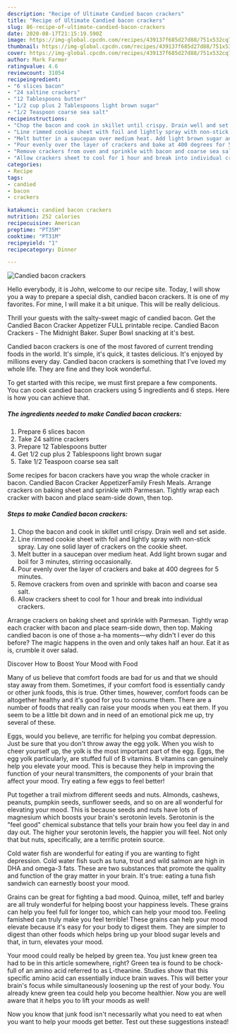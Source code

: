 ```yaml
---
description: "Recipe of Ultimate Candied bacon crackers"
title: "Recipe of Ultimate Candied bacon crackers"
slug: 86-recipe-of-ultimate-candied-bacon-crackers
date: 2020-08-17T21:15:19.590Z
image: https://img-global.cpcdn.com/recipes/439137f685d27d88/751x532cq70/candied-bacon-crackers-recipe-main-photo.jpg
thumbnail: https://img-global.cpcdn.com/recipes/439137f685d27d88/751x532cq70/candied-bacon-crackers-recipe-main-photo.jpg
cover: https://img-global.cpcdn.com/recipes/439137f685d27d88/751x532cq70/candied-bacon-crackers-recipe-main-photo.jpg
author: Mark Farmer
ratingvalue: 4.6
reviewcount: 31054
recipeingredient:
- "6 slices bacon"
- "24 saltine crackers"
- "12 Tablespoons butter"
- "1/2 cup plus 2 Tablespoons light brown sugar"
- "1/2 Teaspoon coarse sea salt"
recipeinstructions:
- "Chop the bacon and cook in skillet until crispy. Drain well and set aside."
- "Line rimmed cookie sheet with foil and lightly spray with non-stick spray. Lay one solid layer of crackers on the cookie sheet."
- "Melt butter in a saucepan over medium heat. Add light brown sugar and boil for 3 minutes, stirring occasionally."
- "Pour evenly over the layer of crackers and bake at 400 degrees for 5 minutes."
- "Remove crackers from oven and sprinkle with bacon and coarse sea salt."
- "Allow crackers sheet to cool for 1 hour and break into individual crackers."
categories:
- Recipe
tags:
- candied
- bacon
- crackers

katakunci: candied bacon crackers 
nutrition: 252 calories
recipecuisine: American
preptime: "PT35M"
cooktime: "PT31M"
recipeyield: "1"
recipecategory: Dinner

---
```



![Candied bacon crackers](https://img-global.cpcdn.com/recipes/439137f685d27d88/751x532cq70/candied-bacon-crackers-recipe-main-photo.jpg)

Hello everybody, it is John, welcome to our recipe site. Today, I will show you a way to prepare a special dish, candied bacon crackers. It is one of my favorites. For mine, I will make it a bit unique. This will be really delicious.

Thrill your guests with the salty-sweet magic of candied bacon. Get the Candied Bacon Cracker Appetizer FULL printable recipe. Candied Bacon Crackers - The Midnight Baker. Super Bowl snacking at it&#39;s best.

Candied bacon crackers is one of the most favored of current trending foods in the world. It's simple, it's quick, it tastes delicious. It's enjoyed by millions every day. Candied bacon crackers is something that I've loved my whole life. They are fine and they look wonderful.


To get started with this recipe, we must first prepare a few components. You can cook candied bacon crackers using 5 ingredients and 6 steps. Here is how you can achieve that.

<!--inarticleads1-->

##### The ingredients needed to make Candied bacon crackers:

1. Prepare 6 slices bacon
1. Take 24 saltine crackers
1. Prepare 12 Tablespoons butter
1. Get 1/2 cup plus 2 Tablespoons light brown sugar
1. Take 1/2 Teaspoon coarse sea salt


Some recipes for bacon crackers have you wrap the whole cracker in bacon. Candied Bacon Cracker AppetizerFamily Fresh Meals. Arrange crackers on baking sheet and sprinkle with Parmesan. Tightly wrap each cracker with bacon and place seam-side down, then top. 

<!--inarticleads2-->

##### Steps to make Candied bacon crackers:

1. Chop the bacon and cook in skillet until crispy. Drain well and set aside.
1. Line rimmed cookie sheet with foil and lightly spray with non-stick spray. Lay one solid layer of crackers on the cookie sheet.
1. Melt butter in a saucepan over medium heat. Add light brown sugar and boil for 3 minutes, stirring occasionally.
1. Pour evenly over the layer of crackers and bake at 400 degrees for 5 minutes.
1. Remove crackers from oven and sprinkle with bacon and coarse sea salt.
1. Allow crackers sheet to cool for 1 hour and break into individual crackers.


Arrange crackers on baking sheet and sprinkle with Parmesan. Tightly wrap each cracker with bacon and place seam-side down, then top. Making candied bacon is one of those a-ha moments—why didn&#39;t I ever do this before? The magic happens in the oven and only takes half an hour. Eat it as is, crumble it over salad. 

Discover How to Boost Your Mood with Food


Many of us believe that comfort foods are bad for us and that we should stay away from them. Sometimes, if your comfort food is essentially candy or other junk foods, this is true. Other times, however, comfort foods can be altogether healthy and it's good for you to consume them. There are a number of foods that really can raise your moods when you eat them. If you seem to be a little bit down and in need of an emotional pick me up, try several of these.

Eggs, would you believe, are terrific for helping you combat depression. Just be sure that you don't throw away the egg yolk. When you wish to cheer yourself up, the yolk is the most important part of the egg. Eggs, the egg yolk particularly, are stuffed full of B vitamins. B vitamins can genuinely help you elevate your mood. This is because they help in improving the function of your neural transmitters, the components of your brain that affect your mood. Try eating a few eggs to feel better!

Put together a trail mixfrom different seeds and nuts. Almonds, cashews, peanuts, pumpkin seeds, sunflower seeds, and so on are all wonderful for elevating your mood. This is because seeds and nuts have lots of magnesium which boosts your brain's serotonin levels. Serotonin is the "feel good" chemical substance that tells your brain how you feel day in and day out. The higher your serotonin levels, the happier you will feel. Not only that but nuts, specifically, are a terrific protein source.

Cold water fish are wonderful for eating if you are wanting to fight depression. Cold water fish such as tuna, trout and wild salmon are high in DHA and omega-3 fats. These are two substances that promote the quality and function of the gray matter in your brain. It's true: eating a tuna fish sandwich can earnestly boost your mood. 

Grains can be great for fighting a bad mood. Quinoa, millet, teff and barley are all truly wonderful for helping boost your happiness levels. These grains can help you feel full for longer too, which can help your mood too. Feeling famished can truly make you feel terrible! These grains can help your mood elevate because it's easy for your body to digest them. They are simpler to digest than other foods which helps bring up your blood sugar levels and that, in turn, elevates your mood.

Your mood could really be helped by green tea. You just knew green tea had to be in this article somewhere, right? Green tea is found to be chock-full of an amino acid referred to as L-theanine. Studies show that this specific amino acid can essentially induce brain waves. This will better your brain's focus while simultaneously loosening up the rest of your body. You already knew green tea could help you become healthier. Now you are well aware that it helps you to lift your moods as well!

Now you know that junk food isn't necessarily what you need to eat when you want to help your moods get better. Test out  these suggestions  instead!

